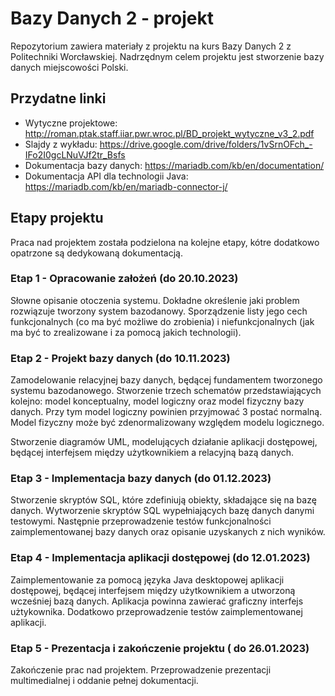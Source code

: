 # Bazy Danych 2 - projekt
Repozytorium zawiera materiały z projektu na kurs Bazy Danych 2 z Politechniki Worcławskiej. Nadrzędnym celem projektu jest stworzenie bazy danych miejscowości Polski.

## Przydatne linki
* Wytyczne projektowe: http://roman.ptak.staff.iiar.pwr.wroc.pl/BD_projekt_wytyczne_v3_2.pdf 
* Slajdy z wykładu: https://drive.google.com/drive/folders/1vSrnOFch_-IFo2I0gcLNuVJf2tr_Bsfs
* Dokumentacja bazy danych: https://mariadb.com/kb/en/documentation/
* Dokumentacja API dla technologii Java: https://mariadb.com/kb/en/mariadb-connector-j/

## Etapy projektu
Praca nad projektem została podzielona na kolejne etapy, kótre dodatkowo opatrzone są dedykowaną dokumentacją.

### Etap 1 - Opracowanie założeń (do 20.10.2023)
Słowne opisanie otoczenia systemu. Dokładne określenie jaki problem rozwiązuje tworzony system bazodanowy. Sporządzenie listy jego cech funkcjonalnych (co ma być możliwe do zrobienia) i niefunkcjonalnych (jak ma być to zrealizowane i za pomocą jakich technologii). 

### Etap 2 - Projekt bazy danych (do 10.11.2023)
Zamodelowanie relacyjnej bazy danych, będącej fundamentem tworzonego systemu bazodanowego. Stworzenie trzech schematów przedstawiających kolejno: model konceptualny, model logiczny oraz model fizyczny bazy danych. Przy tym model logiczny powinien przyjmować 3 postać normalną. Model fizyczny może być zdenormalizowany względem modelu logicznego.

Stworzenie diagramów UML, modelujących działanie aplikacji dostępowej, będącej interfejsem między użytkownikiem a relacyjną bazą danych.

### Etap 3 - Implementacja bazy danych (do 01.12.2023)
Stworzenie skryptów SQL, które zdefiniują obiekty, składające się na bazę danych. Wytworzenie skryptów SQL wypełniających bazę danych danymi testowymi. Następnie przeprowadzenie testów funkcjonalności zaimplementowanej bazy danych oraz opisanie uzyskanych z nich wyników.

### Etap 4 - Implementacja aplikacji dostępowej (do 12.01.2023)
Zaimplementowanie za pomocą języka Java desktopowej aplikacji dostępowej, będącej interfejsem między użytkownikiem a utworzoną wcześniej bazą danych. Aplikacja powinna zawierać graficzny interfejs użtykownika. Dodatkowo przeprowadzenie testów zaimplementowanej aplikacji.

### Etap 5 - Prezentacja i zakończenie projektu ( do 26.01.2023)
Zakończenie prac nad projektem. Przeprowadzenie prezentacji multimedialnej i oddanie pełnej dokumentacji.
